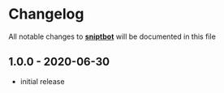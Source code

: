 # Changelog

All notable changes to **[sniptbot](https://github.com/snippetify/laravel-sniptbot)** will be documented in this file

## 1.0.0 - 2020-06-30

- initial release

